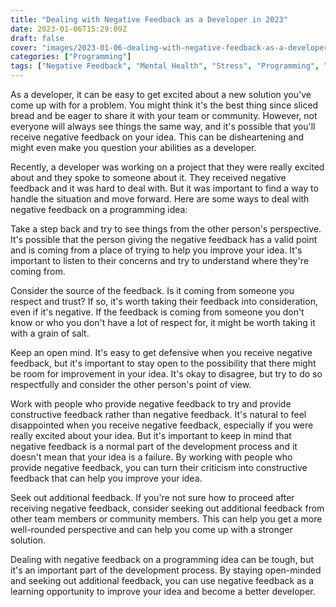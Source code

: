 ```yaml
---
title: "Dealing with Negative Feedback as a Developer in 2023"
date: 2023-01-06T15:29:09Z
draft: false
cover: "images/2023-01-06-dealing-with-negative-feedback-as-a-developer.webp"
categories: ["Programming"]
tags: ["Negative Feedback", "Mental Health", "Stress", "Programming", "Work", "Safe Space"]
---
```


As a developer, it can be easy to get excited about a new solution you've come up with for a problem. You might think it's the best thing since sliced bread and be eager to share it with your team or community. However, not everyone will always see things the same way, and it's possible that you'll receive negative feedback on your idea. This can be disheartening and might even make you question your abilities as a developer.

Recently, a developer was working on a project that they were really excited about and they spoke to someone about it. They received negative feedback and it was hard to deal with. But it was important to find a way to handle the situation and move forward. Here are some ways to deal with negative feedback on a programming idea:

Take a step back and try to see things from the other person's perspective. It's possible that the person giving the negative feedback has a valid point and is coming from a place of trying to help you improve your idea. It's important to listen to their concerns and try to understand where they're coming from.

Consider the source of the feedback. Is it coming from someone you respect and trust? If so, it's worth taking their feedback into consideration, even if it's negative. If the feedback is coming from someone you don't know or who you don't have a lot of respect for, it might be worth taking it with a grain of salt.

Keep an open mind. It's easy to get defensive when you receive negative feedback, but it's important to stay open to the possibility that there might be room for improvement in your idea. It's okay to disagree, but try to do so respectfully and consider the other person's point of view.

Work with people who provide negative feedback to try and provide constructive feedback rather than negative feedback. It's natural to feel disappointed when you receive negative feedback, especially if you were really excited about your idea. But it's important to keep in mind that negative feedback is a normal part of the development process and it doesn't mean that your idea is a failure. By working with people who provide negative feedback, you can turn their criticism into constructive feedback that can help you improve your idea.

Seek out additional feedback. If you're not sure how to proceed after receiving negative feedback, consider seeking out additional feedback from other team members or community members. This can help you get a more well-rounded perspective and can help you come up with a stronger solution.

Dealing with negative feedback on a programming idea can be tough, but it's an important part of the development process. By staying open-minded and seeking out additional feedback, you can use negative feedback as a learning opportunity to improve your idea and become a better developer.